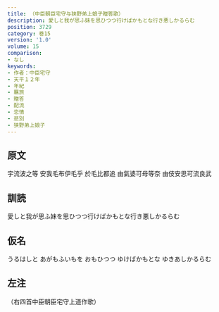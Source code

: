 ```yaml
---
title: （中臣朝臣宅守与狭野弟上娘子贈答歌）
description: 愛しと我が思ふ妹を思ひつつ行けばかもとな行き悪しかるらむ
position: 3729
category: 巻15
version: '1.0'
volume: 15
comparison:
- なし
keywords:
- 作者：中臣宅守
- 天平１２年
- 年紀
- 羈旅
- 贈答
- 配流
- 恋情
- 悲別
- 狭野弟上娘子
---
```


## 原文

宇流波之等 安我毛布伊毛乎 於毛比都追 由氣婆可母等奈 由伎安思可流良武

## 訓読

愛しと我が思ふ妹を思ひつつ行けばかもとな行き悪しかるらむ

## 仮名

うるはしと あがもふいもを おもひつつ ゆけばかもとな ゆきあしかるらむ

## 左注

（右四首中臣朝臣宅守上道作歌）

